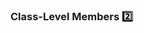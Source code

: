 ### Class-Level Members :two:

<panel type="seamless" header="%%-----------------------------------------%%" expanded>
  <include src="./index.md#main" />
</panel>
